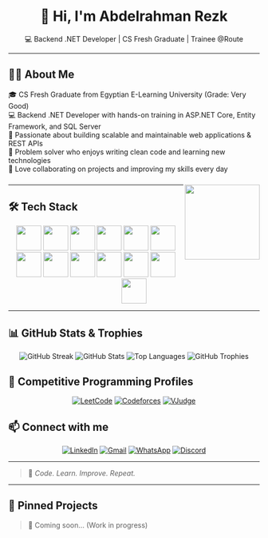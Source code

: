 <h1 align="center">👋 Hi, I'm Abdelrahman Rezk</h1>

<p align="center">💻 Backend .NET Developer | CS Fresh Graduate | Trainee @Route</p>

---

## 👨‍💻 About Me
🎓 CS Fresh Graduate from Egyptian E-Learning University (Grade: Very Good)  
💻 Backend .NET Developer with hands-on training in ASP.NET Core, Entity Framework, and SQL Server  
🚀 Passionate about building scalable and maintainable web applications & REST APIs  
🧠 Problem solver who enjoys writing clean code and learning new technologies  
🤝 Love collaborating on projects and improving my skills every day  
###

<img align="right" height="150" src="https://i.imgflip.com/65efzo.gif"  />

###
---

## 🛠 Tech Stack
<div align="center">
    <img src="https://cdn.jsdelivr.net/gh/devicons/devicon@latest/icons/cplusplus/cplusplus-original.svg"  width="50" height="50"/>
    <img src="https://cdn.jsdelivr.net/gh/devicons/devicon@latest/icons/csharp/csharp-original.svg" width="50" height="50"/>
    <img src="https://cdn.jsdelivr.net/gh/devicons/devicon@latest/icons/entityframeworkcore/entityframeworkcore-original.svg" width="50" height="50"/>
    <img src="https://cdn.jsdelivr.net/gh/devicons/devicon@latest/icons/redis/redis-original.svg" width="50" height="50"/>
    <img src="https://cdn.jsdelivr.net/gh/devicons/devicon@latest/icons/microsoftsqlserver/microsoftsqlserver-original.svg" width="50" height="50"/>
    <img src="https://cdn.jsdelivr.net/gh/devicons/devicon@latest/icons/dotnetcore/dotnetcore-original.svg" width="50" height="50"/>
    <img src="https://cdn.jsdelivr.net/gh/devicons/devicon@latest/icons/html5/html5-original.svg" width="50" height="50"/>
    <img src="https://cdn.jsdelivr.net/gh/devicons/devicon@latest/icons/css3/css3-original.svg" width="50" height="50"/>
    <img src="https://cdn.jsdelivr.net/gh/devicons/devicon@latest/icons/visualstudio/visualstudio-original.svg" width="50" height="50"/>
    <img src="https://cdn.jsdelivr.net/gh/devicons/devicon@latest/icons/vscode/vscode-original.svg" width="50" height="50"/>
    <img src="https://cdn.jsdelivr.net/gh/devicons/devicon@latest/icons/git/git-original.svg" width="50" height="50"/>          
    <img src="https://cdn.jsdelivr.net/gh/devicons/devicon@latest/icons/swagger/swagger-original.svg" width="50" height="50"/>
    <img src="https://cdn.jsdelivr.net/gh/devicons/devicon@latest/icons/postman/postman-original.svg" width="50" height="50" />
          
</div>

---

## 📊 GitHub Stats & Trophies

<div align="center">
  
![GitHub Streak](https://streak-stats.demolab.com?user=Abdelrahman-Rezk203&theme=radical&hide_border=true&border_radius=10) 
![GitHub Stats](https://github-readme-stats.vercel.app/api?username=Abdelrahman-Rezk203&show_icons=true&theme=radical&hide_border=true&border_radius=10) 
![Top Languages](https://github-readme-stats.vercel.app/api/top-langs/?username=Abdelrahman-Rezk203&layout=compact&theme=radical&hide_border=true&border_radius=10) 
![GitHub Trophies](https://github-profile-trophy.vercel.app/?username=Abdelrahman-Rezk203&theme=radical&no-frame=true&no-bg=true&row=1&column=6)

</div>

## 🧩 Competitive Programming Profiles
<div align="center">
  
[![LeetCode](https://img.shields.io/badge/LeetCode-FFA116?style=for-the-badge&logo=leetcode&logoColor=white)](https://leetcode.com/abdorezk203) 
[![Codeforces](https://img.shields.io/badge/Codeforces-1F8ACB?style=for-the-badge&logo=codeforces&logoColor=white)]([https://codeforces.com/profile/abdorezk203](https://codeforces.com/group/MWSDmqGsZm/contests)) 
[![VJudge](https://img.shields.io/badge/VJudge-1E90FF?style=for-the-badge&logo=virtualbox&logoColor=white)](https://vjudge.net/problem#OJId=All&probNum=&title=&source=&category=solved)

</div>

## 📫 Connect with me
<div align="center">
  
[![LinkedIn](https://img.shields.io/badge/LinkedIn-0A66C2?style=for-the-badge&logo=linkedin&logoColor=white)](https://www.linkedin.com/in/abdelrahman-rezk) 
[![Gmail](https://img.shields.io/badge/Gmail-D14836?style=for-the-badge&logo=gmail&logoColor=white)](mailto:abdorezk203@gmail.com) 
[![WhatsApp](https://img.shields.io/badge/WhatsApp-25D366?style=for-the-badge&logo=whatsapp&logoColor=white)](https://wa.me/201093038686) 
[![Discord](https://img.shields.io/badge/Discord-5865F2?style=for-the-badge&logo=discord&logoColor=white)](https://discordapp.com/users/abdelrahman_2222q)
</div>

---

> 🚀 _Code. Learn. Improve. Repeat._

---

## 📌 Pinned Projects
> 🚧 Coming soon... (Work in progress)
